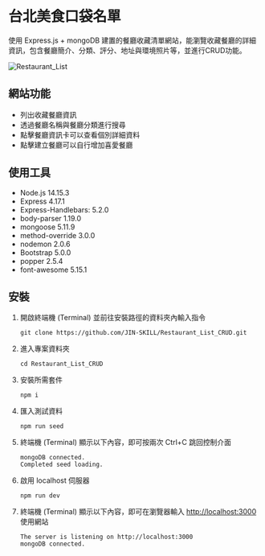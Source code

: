 # 台北美食口袋名單
使用 Express.js + mongoDB 建置的餐廳收藏清單網站，能瀏覽收藏餐廳的詳細資訊，包含餐廳簡介、分類、評分、地址與環境照片等，並進行CRUD功能。

![Restaurant_List]()

## 網站功能
+ 列出收藏餐廳資訊
+ 透過餐廳名稱與餐廳分類進行搜尋
+ 點擊餐廳資訊卡可以查看個別詳細資料
+ 點擊建立餐廳可以自行增加喜愛餐廳


## 使用工具
+ Node.js 14.15.3
+ Express 4.17.1
+ Express-Handlebars: 5.2.0
+ body-parser 1.19.0
+ mongoose 5.11.9
+ method-override 3.0.0
+ nodemon 2.0.6
+ Bootstrap 5.0.0
+ popper 2.5.4
+ font-awesome 5.15.1

## 安裝
1. 開啟終端機 (Terminal) 並前往安裝路徑的資料夾內輸入指令
    ```
    git clone https://github.com/JIN-SKILL/Restaurant_List_CRUD.git
    ```
2. 進入專案資料夾
    ```
    cd Restaurant_List_CRUD
    ```
3. 安裝所需套件
	```
    npm i
    ```
4. 匯入測試資料
	```
    npm run seed
    ```
5. 終端機 (Terminal) 顯示以下內容，即可按兩次 Ctrl+C 跳回控制介面
	```
    mongoDB connected.
    Completed seed loading.
    ```
6. 啟用 localhost 伺服器
	```
    npm run dev
    ```
7. 終端機 (Terminal) 顯示以下內容，即可在瀏覽器輸入 [http://localhost:3000](http://localhost:3000) 使用網站
	```
    The server is listening on http://localhost:3000
    mongoDB connected.
    ```
